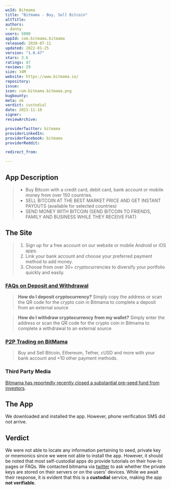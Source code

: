 ```yaml
---
wsId: Bitmama
title: "Bitmama - Buy, Sell Bitcoin"
altTitle: 
authors:
- danny
users: 5000
appId: com.bitmama.bitmama
released: 2020-07-11
updated: 2022-01-25
version: "1.0.47"
stars: 3.6
ratings: 47
reviews: 29
size: 34M
website: https://www.bitmama.io/
repository: 
issue: 
icon: com.bitmama.bitmama.png
bugbounty: 
meta: ok
verdict: custodial
date: 2021-11-10
signer: 
reviewArchive:

providerTwitter: bitmama
providerLinkedIn: 
providerFacebook: bitmama
providerReddit: 

redirect_from:

---
```


## App Description

> - Buy Bitcoin with a credit card, debit card, bank account or mobile money from over 150 countries.
> - SELL BITCOIN AT THE BEST MARKET PRICE AND GET INSTANT PAYOUTS (available for selected countries)
> - SEND MONEY WITH BITCOIN (SEND BITCOIN TO FRIENDS, FAMILY AND BUSINESS WHILE THEY RECEIVE FIAT)

## The Site

> 1. Sign up for a free account on our website or mobile Android or iOS apps.
> 2. Link your bank account and choose your preferred payment method to add money.
> 3. Choose from over 30+ cryptocurrencies to diversify your portfolio quickly and easily.

### [FAQs on Deposit and Withdrawal](https://bitmama.io/faq#deposit-withdraw)

> **How do I deposit cryptocurrency?**
> Simply copy the address or scan the QR code for the crypto coin in Bitmama to complete a deposit from an external source

> **How do I withdraw cryptocurrency from my wallet?**
> Simply enter the address or scan the QR code for the crypto coin in Bitmama to complete a withdrawal to an external source

### [P2P Trading on BitMama](https://bitmama.io/p2p-exchange)

> Buy and Sell Bitcoin, Ethereum, Tether, cUSD and more with your bank account and +10 other payment methods.

### Third Party Media

[Bitmama has reportedly recently closed a substantial pre-seed fund from investors](https://bitcoinke.io/2021/10/bitmama-closes-pre-seed-funding-round/).

## The App

We downloaded and installed the app. However, phone verification SMS did not arrive.

## Verdict

We were not able to locate any information pertaining to seed, private key or mnemonics since we were not able to install the app. However, it should be noted that most self-custodial apps do provide tutorials on their how-to pages or FAQs. We contacted bitmama via [twitter](https://twitter.com/BitcoinWalletz/status/1455078269426884613) to ask whether the private keys are stored on their servers or on the users' devices. While we await their response, it is evident that this is a **custodial** service, making the app **not verifiable.**
